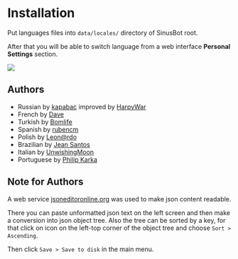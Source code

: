 # Installation

Put languages files into `data/locales/` directory of SinusBot root.

After that you will be able to switch language from a web interface **Personal Settings** section.

![](http://i.imgur.com/3MFXfjV.png)

## Authors

* Russian by [kapabac](https://forum.sinusbot.com/resources/authors/kapabac.724/) improved by [HarpyWar](https://forum.sinusbot.com/resources/authors/harpywar.4055/)
* French by [Dave](https://forum.sinusbot.com/resources/authors/dave.957/)
* Turkish by [Bomlife](https://forum.sinusbot.com/resources/authors/bomlife.1246/)
* Spanish by [rubencm](https://forum.sinusbot.com/resources/authors/rubencm.3889/)
* Polish by [Leon@rdo](https://forum.sinusbot.com/resources/authors/leon-rdo.852/)
* Brazilian by [Jean Santos](https://forum.sinusbot.com/resources/authors/jean-santos.1273/)
* Italian by [UnwishingMoon](https://forum.sinusbot.com/resources/authors/unwishingmoon.252/)
* Portuguese by [Philip Karka](https://forum.sinusbot.com/resources/authors/philip-karka.7100/)

## Note for Authors
A web service [jsoneditoronline.org](http://jsoneditoronline.org/) was used to make json content readable. 

There you can paste unformatted json text on the left screen and then make a conversion into json object tree. Also the tree can be sorted by a key, for that click on icon on the left-top corner of the object tree and choose `Sort > Ascending`.

Then click `Save > Save to disk` in the main menu.
